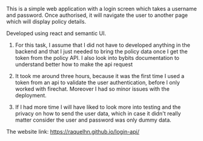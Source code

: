 This is a simple web application with a login screen which takes a username and password. Once authorised, it will navigate the user to another page which will display policy details.

Developed using react and semantic UI.

1. For this task, I assume that I did not have to developed anything in the backend and that I just needed to bring the policy data once I get the token from the policy API. 
I also look into bybits documentation to understand better how to make the api request

2. It took me around three hours, because it was the first time I used a token from an api to validate the user authentication, before I only worked with firechat. Moreover I had so minor issues with the deployment.

3. If I had more time I will have liked to look more into testing and the privacy on how to send the user data, which in case it didn't really matter consider the user and password was only dummy data.

The website link: https://raquelhn.github.io/login-api/
